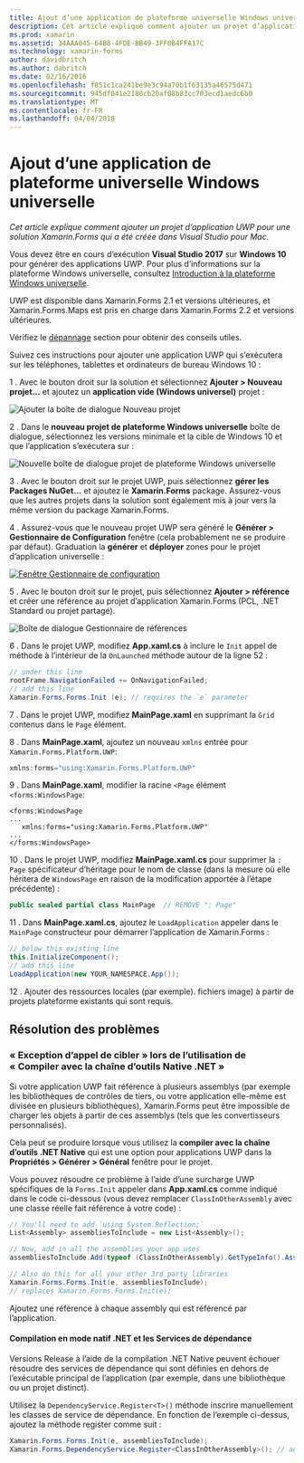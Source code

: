 ```yaml
---
title: Ajout d’une application de plateforme universelle Windows universelle
description: Cet article explique comment ajouter un projet d’application UWP pour une solution Xamarin.Forms qui a été créée dans Visual Studio pour Mac.
ms.prod: xamarin
ms.assetid: 34AAA045-64B8-4FDE-BB49-3FF0B4FFA17C
ms.technology: xamarin-forms
author: davidbritch
ms.author: dabritch
ms.date: 02/16/2016
ms.openlocfilehash: f851c1ca241be9e3c94a70b1f63135a46575d471
ms.sourcegitcommit: 945df041e2180cb20af08b83cc703ecd1aedc6b0
ms.translationtype: MT
ms.contentlocale: fr-FR
ms.lasthandoff: 04/04/2018
---
```

# <a name="adding-a-universal-windows-platform-uwp-app"></a>Ajout d’une application de plateforme universelle Windows universelle

_Cet article explique comment ajouter un projet d’application UWP pour une solution Xamarin.Forms qui a été créée dans Visual Studio pour Mac._

Vous devez être en cours d’exécution **Visual Studio 2017** sur **Windows 10** pour générer des applications UWP. Pour plus d’informations sur la plateforme Windows universelle, consultez [Introduction à la plateforme Windows universelle](/windows/uwp/get-started/universal-application-platform-guide/).

UWP est disponible dans Xamarin.Forms 2.1 et versions ultérieures, et Xamarin.Forms.Maps est pris en charge dans Xamarin.Forms 2.2 et versions ultérieures.

Vérifiez le <a href="#troubleshooting">dépannage</a> section pour obtenir des conseils utiles.

Suivez ces instructions pour ajouter une application UWP qui s’exécutera sur les téléphones, tablettes et ordinateurs de bureau Windows 10 :

 1 . Avec le bouton droit sur la solution et sélectionnez **Ajouter > Nouveau projet...**  et ajoutez un **application vide (Windows universel)** projet :

  ![](universal-images/add-wu.png "Ajouter la boîte de dialogue Nouveau projet")

 2 . Dans le **nouveau projet de plateforme Windows universelle** boîte de dialogue, sélectionnez les versions minimale et la cible de Windows 10 et que l’application s’exécutera sur :

  ![](universal-images/target-version.png "Nouvelle boîte de dialogue projet de plateforme Windows universelle")

 3 . Avec le bouton droit sur le projet UWP, puis sélectionnez **gérer les Packages NuGet...**  et ajoutez le **Xamarin.Forms** package. Assurez-vous que les autres projets dans la solution sont également mis à jour vers la même version du package Xamarin.Forms.

 4 . Assurez-vous que le nouveau projet UWP sera généré le **Générer > Gestionnaire de Configuration** fenêtre (cela probablement ne se produire par défaut). Graduation la **générer** et **déployer** zones pour le projet d’application universelle :

  [![](universal-images/configuration-sml.png "Fenêtre Gestionnaire de configuration")](universal-images/configuration.png#lightbox "fenêtre du Gestionnaire de Configuration")

 5 . Avec le bouton droit sur le projet, puis sélectionnez **Ajouter > référence** et créer une référence au projet d’application Xamarin.Forms (PCL, .NET Standard ou projet partagé).

  ![](universal-images/addref-sml.png "Boîte de dialogue Gestionnaire de références")

 6 . Dans le projet UWP, modifiez **App.xaml.cs** à inclure le `Init` appel de méthode à l’intérieur de la `OnLaunched` méthode autour de la ligne 52 :

```csharp
// under this line
rootFrame.NavigationFailed += OnNavigationFailed;
// add this line
Xamarin.Forms.Forms.Init (e); // requires the `e` parameter
```

 7 . Dans le projet UWP, modifiez **MainPage.xaml** en supprimant la `Grid` contenus dans le `Page` élément.

 8 . Dans **MainPage.xaml**, ajoutez un nouveau `xmlns` entrée pour `Xamarin.Forms.Platform.UWP`:

```csharp
xmlns:forms="using:Xamarin.Forms.Platform.UWP"
```

 9 . Dans **MainPage.xaml**, modifier la racine `<Page` élément `<forms:WindowsPage`:

```xaml
<forms:WindowsPage
...
   xmlns:forms="using:Xamarin.Forms.Platform.UWP"
...
</forms:WindowsPage>
```

 10 . Dans le projet UWP, modifiez **MainPage.xaml.cs** pour supprimer la `: Page` spécificateur d’héritage pour le nom de classe (dans la mesure où elle héritera de `WindowsPage` en raison de la modification apportée à l’étape précédente) :

```csharp
public sealed partial class MainPage  // REMOVE ": Page"
```

 11 . Dans **MainPage.xaml.cs**, ajoutez le `LoadApplication` appeler dans le `MainPage` constructeur pour démarrer l’application de Xamarin.Forms :

```csharp
// below this existing line
this.InitializeComponent();
// add this line
LoadApplication(new YOUR_NAMESPACE.App());
```

<!--
11 . Double-click **Package.appxmanifest** to set these capabilities
  that are often required:

  Capabilities set:

  * Internet (Client)
  * Location
-->

12 . Ajouter des ressources locales (par exemple). fichiers image) à partir de projets plateforme existants qui sont requis.

<a name="troubleshooting" />

## <a name="troubleshooting"></a>Résolution des problèmes

<a name="target-invocation-exception" />

### <a name="target-invocation-exception-when-using-compile-with-net-native-tool-chain"></a>« Exception d’appel de cibler » lors de l’utilisation de « Compiler avec la chaîne d’outils Native .NET »

Si votre application UWP fait référence à plusieurs assemblys (par exemple les bibliothèques de contrôles de tiers, ou votre application elle-même est divisée en plusieurs bibliothèques), Xamarin.Forms peut être impossible de charger les objets à partir de ces assemblys (tels que les convertisseurs personnalisés).

Cela peut se produire lorsque vous utilisez la **compiler avec la chaîne d’outils .NET Native** qui est une option pour applications UWP dans la **Propriétés > Générer > Général** fenêtre pour le projet.

Vous pouvez résoudre ce problème à l’aide d’une surcharge UWP spécifiques de la `Forms.Init` appeler dans **App.xaml.cs** comme indiqué dans le code ci-dessous (vous devez remplacer `ClassInOtherAssembly` avec une classe réelle fait référence à votre code) :

```csharp
// You'll need to add `using System.Reflection;`
List<Assembly> assembliesToInclude = new List<Assembly>();

// Now, add in all the assemblies your app uses
assembliesToInclude.Add(typeof (ClassInOtherAssembly).GetTypeInfo().Assembly);

// Also do this for all your other 3rd party libraries
Xamarin.Forms.Forms.Init(e, assembliesToInclude);
// replaces Xamarin.Forms.Forms.Init(e);
```

Ajoutez une référence à chaque assembly qui est référencé par l’application.

#### <a name="dependency-services-and-net-native-compilation"></a>Compilation en mode natif .NET et les Services de dépendance

Versions Release à l’aide de la compilation .NET Native peuvent échouer résoudre des services de dépendance qui sont définies en dehors de l’exécutable principal de l’application (par exemple, dans une bibliothèque ou un projet distinct).

Utilisez la `DependencyService.Register<T>()` méthode inscrire manuellement les classes de service de dépendance. En fonction de l’exemple ci-dessus, ajoutez la méthode register comme suit :

```csharp
Xamarin.Forms.Forms.Init(e, assembliesToInclude);
Xamarin.Forms.DependencyService.Register<ClassInOtherAssembly>(); // add this
```
